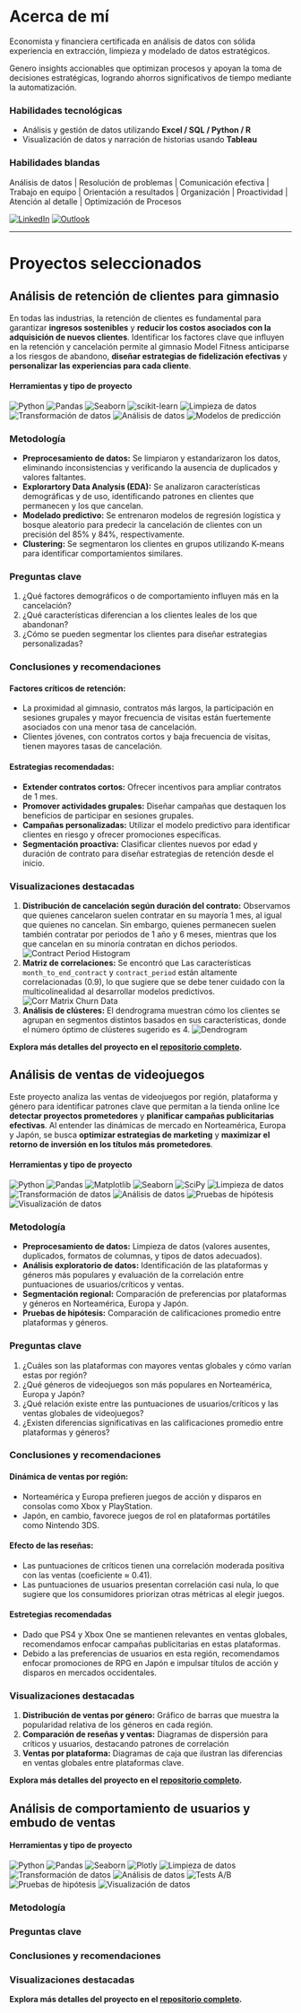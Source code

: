 # Acerca de mí

Economista y financiera certificada en análisis de datos con sólida experiencia en extracción, limpieza y modelado de datos estratégicos. 

Genero insights accionables que optimizan procesos y apoyan la toma de decisiones estratégicas, logrando ahorros significativos de tiempo mediante la automatización.

### Habilidades tecnológicas
- Análisis y gestión de datos utilizando **Excel / SQL / Python / R**
- Visualización de datos y narración de historias usando **Tableau**

### Habilidades blandas
Análisis de datos | Resolución de problemas | Comunicación efectiva | Trabajo en equipo | Orientación a resultados | Organización | Proactividad | Atención al detalle | Optimización de Procesos

<!-- PARA HACER QUE EL LINK ABRA EN OTRA PESTAÑA
<a href="https://www.linkedin.com/in/marielalegoma/" target="_blank">
  <img src="https://img.shields.io/badge/linkedin-%230077B5.svg?style=for-the-badge&logo=linkedin&logoColor=white" alt="LinkedIn">
</a>-->
[![LinkedIn](https://img.shields.io/badge/linkedin-%23295F98.svg?style=for-the-badge&logo=linkedin&logoColor=white)](https://www.linkedin.com/in/marielalegoma/)
[![Outlook](https://img.shields.io/badge/Microsoft_Outlook-295F98?style=for-the-badge&logo=microsoft-outlook&logoColor=white)](mailto:mariel_goma@outlook.com)

* * *

# Proyectos seleccionados

## Análisis de retención de clientes para gimnasio
En todas las industrias, la retención de clientes es fundamental para garantizar **ingresos sostenibles** y **reducir los costos asociados con la adquisición de nuevos clientes**. Identificar los factores clave que influyen en la retención y cancelación permite al gimnasio Model Fitness anticiparse a los riesgos de abandono, **diseñar estrategias de fidelización efectivas** y **personalizar las experiencias para cada cliente**.

#### Herramientas y tipo de proyecto
![Python](https://img.shields.io/badge/python-357ebd?style=for-the-badge&logo=python&logoColor=white)
![Pandas](https://img.shields.io/badge/pandas-%23357ebd.svg?style=for-the-badge&logo=pandas&logoColor=white)
![Seaborn](https://img.shields.io/badge/Seaborn-357ebd?style=for-the-badge)
![scikit-learn](https://img.shields.io/badge/scikit--learn-%23357ebd.svg?style=for-the-badge&logo=scikit-learn&logoColor=white)
![Limpieza de datos](https://img.shields.io/badge/Limpieza_de_datos-295F98?style=for-the-badge)
![Transformación de datos](https://img.shields.io/badge/Transformación_de_datos-295F98?style=for-the-badge)
![Análisis de datos](https://img.shields.io/badge/Análisis_de_datos-295F98?style=for-the-badge)
![Modelos de predicción](https://img.shields.io/badge/Modelos_de_predicción-295F98?style=for-the-badge)

### Metodología
- **Preprocesamiento de datos:** Se limpiaron y estandarizaron los datos, eliminando inconsistencias y verificando la ausencia de duplicados y valores faltantes.
- **Explorartory Data Analysis (EDA):** Se analizaron características demográficas y de uso, identificando patrones en clientes que permanecen y los que cancelan.
- **Modelado predictivo:** Se entrenaron modelos de regresión logística y bosque aleatorio para predecir la cancelación de clientes con un precisión del 85% y 84%, respectivamente.
- **Clustering:** Se segmentaron los clientes en grupos utilizando K-means para identificar comportamientos similares.

### Preguntas clave
1. ¿Qué factores demográficos o de comportamiento influyen más en la cancelación?
2. ¿Qué características diferencian a los clientes leales de los que abandonan?
3. ¿Cómo se pueden segmentar los clientes para diseñar estrategias personalizadas?

### Conclusiones y recomendaciones

#### Factores críticos de retención:
- La proximidad al gimnasio, contratos más largos, la participación en sesiones grupales y mayor frecuencia de visitas están fuertemente asociados con una menor tasa de cancelación.
- Clientes jóvenes, con contratos cortos y baja frecuencia de visitas, tienen mayores tasas de cancelación.

#### Estrategias recomendadas:
- **Extender contratos cortos:** Ofrecer incentivos para ampliar contratos de 1 mes.
- **Promover actividades grupales:** Diseñar campañas que destaquen los beneficios de participar en sesiones grupales.
- **Campañas personalizadas:** Utilizar el modelo predictivo para identificar clientes en riesgo y ofrecer promociones específicas.
- **Segmentación proactiva:** Clasificar clientes nuevos por edad y duración de contrato para diseñar estrategias de retención desde el inicio.

### Visualizaciones destacadas
1. **Distribución de cancelación según duración del contrato:** Observamos que quienes cancelaron suelen contratar en su mayoría 1 mes, al igual que quienes no cancelan. Sin embargo, quienes permanecen suelen también contratar por periodos de 1 año y 6 meses, mientras que los que cancelan en su minoría contratan en dichos periodos.
![Contract Period Histogram](/assets/img/p01_contract_period_histogram.png)
2. **Matriz de correlaciones:** Se encontró que Las características `month_to_end_contract` y `contract_period` están altamente correlacionadas (0.9), lo que sugiere que se debe tener cuidado con la multicolinealidad al desarrollar modelos predictivos.
![Corr Matrix Churn Data](/assets/img/p01_gym_churn_corr.png)
3. **Análisis de clústeres:** El dendrograma muestran cómo los clientes se agrupan en segmentos distintos basados en sus características, donde el número óptimo de clústeres sugerido es 4.
![Dendrogram](/assets/img/p01_dendrogram.png)

**Explora más detalles del proyecto en el [repositorio completo](https://github.com/MaleGoma/customer-retention-analysis).**

## Análisis de ventas de videojuegos
Este proyecto analiza las ventas de videojuegos por región, plataforma y género para identificar patrones clave que permitan a la tienda online Ice **detectar proyectos prometedores** y **planificar campañas publicitarias efectivas**. Al entender las dinámicas de mercado en Norteamérica, Europa y Japón, se busca **optimizar estrategias de marketing** y **maximizar el retorno de inversión en los títulos más prometedores**.

#### Herramientas y tipo de proyecto
![Python](https://img.shields.io/badge/python-357ebd?style=for-the-badge&logo=python&logoColor=white)
![Pandas](https://img.shields.io/badge/pandas-%23357ebd.svg?style=for-the-badge&logo=pandas&logoColor=white)
![Matplotlib](https://img.shields.io/badge/Matplotlib-%23357ebd.svg?style=for-the-badge&logo=Matplotlib&logoColor=black)
![Seaborn](https://img.shields.io/badge/Seaborn-357ebd?style=for-the-badge)
![SciPy](https://img.shields.io/badge/SciPy-%23357ebd.svg?style=for-the-badge&logo=scipy&logoColor=white)
![Limpieza de datos](https://img.shields.io/badge/Limpieza_de_datos-295F98?style=for-the-badge)
![Transformación de datos](https://img.shields.io/badge/Transformación_de_datos-295F98?style=for-the-badge)
![Análisis de datos](https://img.shields.io/badge/Análisis_de_datos-295F98?style=for-the-badge)
![Pruebas de hipótesis](https://img.shields.io/badge/Pruebas_de_hipótesis-295F98?style=for-the-badge)
![Visualización de datos](https://img.shields.io/badge/Visualización_de_datos-295F98?style=for-the-badge)

### Metodología
- **Preprocesamiento de datos:** Limpieza de datos (valores ausentes, duplicados, formatos de columnas, y tipos de datos adecuados).
- **Análisis exploratorio de datos:** Identificación de las plataformas y géneros más populares y evaluación de la correlación entre puntuaciones de usuarios/críticos y ventas.
- **Segmentación regional:** Comparación de preferencias por plataformas y géneros en Norteamérica, Europa y Japón.
- **Pruebas de hipótesis:** Comparación de calificaciones promedio entre plataformas y géneros.

### Preguntas clave
1. ¿Cuáles son las plataformas con mayores ventas globales y cómo varían estas por región?
2. ¿Qué géneros de videojuegos son más populares en Norteamérica, Europa y Japón?
3. ¿Qué relación existe entre las puntuaciones de usuarios/críticos y las ventas globales de videojuegos?
4. ¿Existen diferencias significativas en las calificaciones promedio entre plataformas y géneros?

### Conclusiones y recomendaciones
#### Dinámica de ventas por región:
- Norteamérica y Europa prefieren juegos de acción y disparos en consolas como Xbox y PlayStation.
- Japón, en cambio, favorece juegos de rol en plataformas portátiles como Nintendo 3DS.

#### Efecto de las reseñas:
- Las puntuaciones de críticos tienen una correlación moderada positiva con las ventas (coeficiente ≈ 0.41).
- Las puntuaciones de usuarios presentan correlación casi nula, lo que sugiere que los consumidores priorizan otras métricas al elegir juegos.

#### Estretegias recomendadas
- Dado que PS4 y Xbox One se mantienen relevantes en ventas globales, recomendamos enfocar campañas publicitarias en estas plataformas.
- Debido a las preferencias de usuarios en esta región, recomendamos enfocar promociones de RPG en Japón e impulsar títulos de acción y disparos en mercados occidentales.

### Visualizaciones destacadas
1. **Distribución de ventas por género:** Gráfico de barras que muestra la popularidad relativa de los géneros en cada región.
2. **Comparación de reseñas y ventas:** Diagramas de dispersión para críticos y usuarios, destacando patrones de correlación
3. **Ventas por plataforma:** Diagramas de caja que ilustran las diferencias en ventas globales entre plataformas clave.

**Explora más detalles del proyecto en el [repositorio completo](https://github.com/MaleGoma/video-game-sales-analysis).**

## Análisis de comportamiento de usuarios y embudo de ventas

#### Herramientas y tipo de proyecto
![Python](https://img.shields.io/badge/python-357ebd?style=for-the-badge&logo=python&logoColor=white)
![Pandas](https://img.shields.io/badge/pandas-%23357ebd.svg?style=for-the-badge&logo=pandas&logoColor=white)
![Seaborn](https://img.shields.io/badge/Seaborn-357ebd?style=for-the-badge)
![Plotly](https://img.shields.io/badge/Plotly-%23357ebd.svg?style=for-the-badge&logo=plotly&logoColor=white)
![Limpieza de datos](https://img.shields.io/badge/Limpieza_de_datos-295F98?style=for-the-badge)
![Transformación de datos](https://img.shields.io/badge/Transformación_de_datos-295F98?style=for-the-badge)
![Análisis de datos](https://img.shields.io/badge/Análisis_de_datos-295F98?style=for-the-badge)
![Tests A/B](https://img.shields.io/badge/Tests_A/B-295F98?style=for-the-badge)
![Pruebas de hipótesis](https://img.shields.io/badge/Pruebas_de_hipótesis-295F98?style=for-the-badge)
![Visualización de datos](https://img.shields.io/badge/Visualización_de_datos-295F98?style=for-the-badge)

### Metodología

### Preguntas clave

### Conclusiones y recomendaciones

### Visualizaciones destacadas

**Explora más detalles del proyecto en el [repositorio completo](https://github.com/MaleGoma/customer-retention-analysis).**
